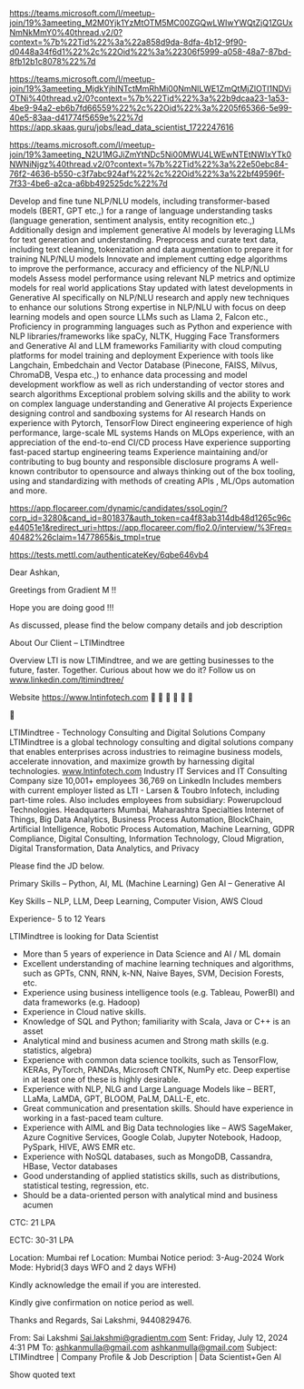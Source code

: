 
https://teams.microsoft.com/l/meetup-join/19%3ameeting_M2M0Yjk1YzMtOTM5MC00ZGQwLWIwYWQtZjQ1ZGUxNmNkMmY0%40thread.v2/0?context=%7b%22Tid%22%3a%22a858d9da-8dfa-4b12-9f90-d0448a34f6d1%22%2c%22Oid%22%3a%22306f5999-a058-48a7-87bd-8fb12b1c8078%22%7d



https://teams.microsoft.com/l/meetup-join/19%3ameeting_MjdkYjhlNTctMmRhMi00NmNlLWE1ZmQtMjZlOTI1NDViOTNi%40thread.v2/0?context=%7b%22Tid%22%3a%22b9dcaa23-1a53-4be9-94a2-eb6b7fd66559%22%2c%22Oid%22%3a%2205f65366-5e99-40e5-83aa-d41774f5659e%22%7d
https://app.skaas.guru/jobs/lead_data_scientist_1722247616


https://teams.microsoft.com/l/meetup-join/19%3ameeting_N2U1MGJiZmYtNDc5Ni00MWU4LWEwNTEtNWIxYTk0NWNiNjgz%40thread.v2/0?context=%7b%22Tid%22%3a%22e50ebc84-76f2-4636-b550-c3f7abc924af%22%2c%22Oid%22%3a%22bf49596f-7f33-4be6-a2ca-a6bb492525dc%22%7d

Develop and fine tune NLP/NLU models, including transformer-based models (BERT, GPT etc.,) for a range of language understanding tasks (language generation, sentiment analysis, entity recognition etc.,) Additionally design and implement generative AI models by leveraging LLMs for text generation and understanding. Preprocess and curate text data, including text cleaning, tokenization and data augmentation to prepare it for training NLP/NLU models Innovate and implement cutting edge algorithms to improve the performance, accuracy and efficiency of the NLP/NLU models Assess model performance using relevant NLP metrics and optimize models for real world applications Stay updated with latest developments in Generative AI specifically on NLP/NLU research and apply new techniques to enhance our solutions Strong expertise in NLP/NLU with focus on deep learning models and open source LLMs such as Llama 2, Falcon etc., Proficiency in programming languages such as Python and experience with NLP libraries/frameworks like spaCy, NLTK, Hugging Face Transformers and Generative AI and LLM frameworks Familiarity with cloud computing platforms for model training and deployment Experience with tools like Langchain, Embedchain and Vector Database (Pinecone, FAISS, Milvus, ChromaDB, Vespa etc.,) to enhance data processing and model development workflow as well as rich understanding of vector stores and search algorithms Exceptional problem solving skills and the ability to work on complex language understanding and Generative AI projects Experience designing control and sandboxing systems for AI research Hands on experience with Pytorch, TensorFlow Direct engineering experience of high performance, large-scale ML systems Hands on MLOps experience, with an appreciation of the end-to-end CI/CD process Have experience supporting fast-paced startup engineering teams Experience maintaining and/or contributing to bug bounty and responsible disclosure programs A well-known contributor to opensource and always thinking out of the box tooling, using and standardizing with methods of creating APIs , ML/Ops automation and more.

 https://app.flocareer.com/dynamic/candidates/ssoLogin/?corp_id=3280&cand_id=801837&auth_token=ca4f83ab314db48d1265c96ce44051e1&redirect_uri=https://app.flocareer.com/flo2.0/interview/%3Freq=40482%26claim=1477865&is_tmpl=true

 https://tests.mettl.com/authenticateKey/6qbe646vb4


Dear Ashkan,



Greetings from Gradient M !! 



Hope you are doing good !!! 



As discussed, please find the below company details and job description





About Our Client – LTIMindtree



Overview
LTI is now LTIMindtree, and we are getting businesses to the future, faster. Together. Curious about how we do it? Follow us on www.linkedin.com/ltimindtree/

Website
https://www.lntinfotech.com









LTIMindtree - Technology Consulting and Digital Solutions Company
LTIMindtree is a global technology consulting and digital solutions company that enables enterprises across industries to reimagine business models, accelerate innovation, and maximize growth by harnessing digital technologies.
www.lntinfotech.com
Industry
IT Services and IT Consulting
Company size
10,001+ employees
36,769 on LinkedIn Includes members with current employer listed as LTI - Larsen & Toubro Infotech, including part-time roles. Also includes employees from subsidiary: Powerupcloud Technologies.
Headquarters
Mumbai, Maharashtra
Specialties
Internet of Things, Big Data Analytics, Business Process Automation, BlockChain, Artificial Intelligence, Robotic Process Automation, Machine Learning, GDPR Compliance, Digital Consulting, Information Technology, Cloud Migration, Digital Transformation, Data Analytics, and Privacy

Please find the JD below.

Primary Skills – Python, AI, ML (Machine Learning) Gen AI – Generative AI
 
Key Skills – NLP, LLM, Deep Learning, Computer Vision, AWS Cloud
 
Experience- 5 to 12 Years
 
LTIMindtree is looking for Data Scientist
 
- More than 5 years of experience in Data Science and AI / ML domain
- Excellent understanding of machine learning techniques and algorithms, such as GPTs, CNN, RNN, k-NN, Naive Bayes, SVM, Decision Forests, etc.
- Experience using business intelligence tools (e.g. Tableau, PowerBI) and data frameworks (e.g. Hadoop)
- Experience in Cloud native skills.
- Knowledge of SQL and Python; familiarity with Scala, Java or C++ is an asset
- Analytical mind and business acumen and Strong math skills (e.g. statistics, algebra)
- Experience with common data science toolkits, such as TensorFlow, KERAs, PyTorch, PANDAs, Microsoft CNTK, NumPy etc. Deep expertise in at least one of these is highly desirable.
- Experience with NLP, NLG and Large Language Models like – BERT, LLaMa, LaMDA, GPT, BLOOM, PaLM, DALL-E, etc.
- Great communication and presentation skills. Should have experience in working in a fast-paced team culture.
- Experience with AIML and Big Data technologies like – AWS SageMaker, Azure Cognitive Services, Google Colab, Jupyter Notebook, Hadoop, PySpark, HIVE, AWS EMR etc.
- Experience with NoSQL databases, such as MongoDB, Cassandra, HBase, Vector databases
- Good understanding of applied statistics skills, such as distributions, statistical testing, regression, etc.
- Should be a data-oriented person with analytical mind and business acumen



CTC: 21 LPA

ECTC: 30-31 LPA

Location: Mumbai
ref Location: Mumbai
Notice period: 3-Aug-2024
Work Mode: Hybrid(3 days WFO and 2 days WFH)


Kindly acknowledge the email if you are interested.




Kindly give confirmation on notice period as well.


Thanks and Regards,
Sai Lakshmi,
9440829476.


From: Sai Lakshmi <Sai.lakshmi@gradientm.com>
Sent: Friday, July 12, 2024 4:31 PM
To: ashkanmulla@gmail.com <ashkanmulla@gmail.com>
Subject: LTIMindtree | Company Profile & Job Description | Data Scientist+Gen AI
 
Show quoted text


